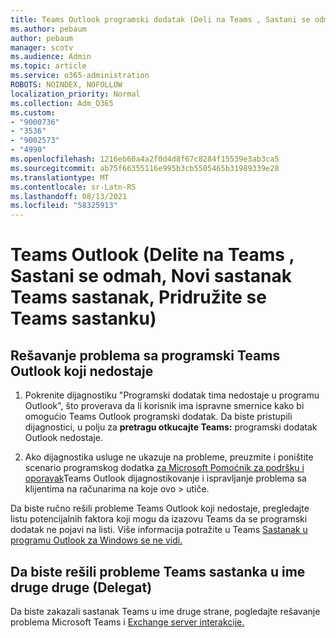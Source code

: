 ```yaml
---
title: Teams Outlook programski dodatak (Deli na Teams , Sastani se odmah, Novi sastanak Teams sastanak, Pridruživanje Teams sastanku)
ms.author: pebaum
author: pebaum
manager: scotv
ms.audience: Admin
ms.topic: article
ms.service: o365-administration
ROBOTS: NOINDEX, NOFOLLOW
localization_priority: Normal
ms.collection: Adm_O365
ms.custom:
- "9000736"
- "3536"
- "9002573"
- "4990"
ms.openlocfilehash: 1216eb60a4a2f0d4d8f67c8284f15539e3ab3ca5
ms.sourcegitcommit: ab75f66355116e995b3cb5505465b31989339e28
ms.translationtype: MT
ms.contentlocale: sr-Latn-RS
ms.lasthandoff: 08/13/2021
ms.locfileid: "58325913"
---
```

# <a name="teams-outlook-add-in-share-to-teams--meet-now-new-teams-meeting-join-teams-meeting"></a>Teams Outlook (Delite na Teams , Sastani se odmah, Novi sastanak Teams sastanak, Pridružite se Teams sastanku)

## <a name="to-troubleshoot-a-missing-teams-outlook-add-in"></a>Rešavanje problema sa programski Teams Outlook koji nedostaje

1. Pokrenite dijagnostiku "Programski dodatak tima nedostaje u programu Outlook", što proverava da li korisnik ima ispravne smernice kako bi omogućio Teams Outlook programski dodatak. Da biste pristupili dijagnostici, u polju za **pretragu otkucajte Teams:** programski dodatak Outlook nedostaje.

1. Ako dijagnostika usluge ne ukazuje na probleme, preuzmite i poništite scenario programskog dodatka [za Microsoft Pomoćnik za podršku i oporavak](https://aka.ms/SaRA-TeamsAddInScenario)Teams Outlook dijagnostikovanje i ispravljanje problema sa klijentima na računarima na koje ovo  >  utiče.

Da biste ručno rešili probleme Teams Outlook koji nedostaje, pregledajte listu potencijalnih faktora koji mogu da izazovu Teams da se programski dodatak ne pojavi na listi. Više informacija potražite u Teams [Sastanak u programu Outlook za Windows se ne vidi.](https://docs.microsoft.com/microsoftteams/teams-add-in-for-outlook#teams-meeting-add-in-in-outlook-for-windows-does-not-show)

## <a name="to-troubleshoot-scheduling-a-teams-meeting-on-behalf-of-someone-else-delegate"></a>Da biste rešili probleme Teams sastanka u ime druge druge (Delegat)

Da biste zakazali sastanak Teams u ime druge strane, pogledajte rešavanje problema Microsoft Teams i [Exchange server interakcije.](https://docs.microsoft.com/microsoftteams/troubleshoot/known-issues/teams-exchange-interaction-issue)
